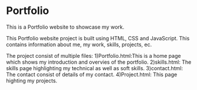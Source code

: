 # Portfolio
This is a Portfolio website to showcase my work.

This Portfolio website project is built using HTML, CSS and JavaScript. This contains information about me, my work, skills, projects, ec.

The project consist of multiple files:
1)Portfolio.html:This is a home page which shows my introduction and overvies of the portfolio.
2)skills.html: The skills page highlighting my technical as well as soft skills.
3)contact.html: The contact consist of details of my contact.
4)Project.html: This page highting my projects.
